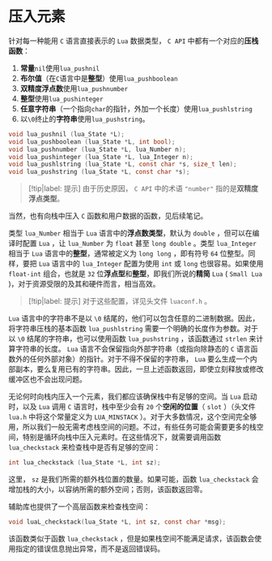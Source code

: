 # 压入元素

针对每一种能用 `C` 语言直接表示的 `Lua` 数据类型， `C API` 中都有一个对应的**压栈函数**：
1. **常量**`nil`使用`lua_pushnil`
2. **布尔值**（在`C`语言中是**整型**）使用`lua_pushboolean`
3. **双精度浮点数**使用`lua_pushnumber`
4. **整型**使用`lua_pushinteger`
5. **任意字符串**（一个指向`char`的指针，外加一个长度）使用`lua_pushlstring`
6. 以`\0`终止的**字符串**使用`lua_pushstring`。

```c
void lua_pushnil (lua_State *L);
void lua_pushboolean (lua_State *L, int bool);
void lua_pushnumber (lua_State *L, lua_Number n);
void lua_pushinteger (lua_State *L, lua_Integer n);
void lua_pushlstring (lua_State *L, const char *s, size_t len);
void lua_pushstring (lua_State *L, const char *s);
```

> [!tip|label: 提示]
> 由于历史原因， `C API` 中的术语 `"number"` 指的是**双精度浮点类型**。

当然，也有向栈中压入 `C` 函数和用户数据的函数，见后续笔记。

类型 `lua_Number` 相当于 `Lua` 语言中的**浮点数类型**，默认为 `double` ，但可以在编译时配置 `Lua` ，让 `lua_Number` 为 `float` 甚至 `long double` 。类型 `lua_Integer` 相当于 `Lua` 语言中的**整型**，通常被定义为 `long long` ，即有符号 `64` 位整型。同样，要把 `Lua` 语言中的 `lua_Integer` 配置为使用 `int` 或 `long` 也很容易。如果使用 `float-int` 组合，也就是 `32` 位**浮点型**和**整型**，即我们所说的**精简** `Lua` ( `Small Lua` )，对于资源受限的及其和硬件而言，相当高效。

> [!tip|label: 提示]
> 对于这些配置，详见头文件 `luaconf.h` 。

`Lua` 语言中的字符串不是以 `\0` 结尾的，他们可以包含任意的二进制数据。因此，将字符串压栈的基本函数 `lua_pushlstring` 需要一个明确的长度作为参数。对于以 `\0` 结尾的字符串，也可以使用函数 `lua_pushstring` ，该函数通过 `strlen` 来计算字符串的长度。 `Lua` 语言不会保留指向外部字符串（或指向除静态的 `C` 语言函数外的任何外部对象）的指针。对于不得不保留的字符串， `Lua` 要么生成一个内部副本，要么复用已有的字符串。因此，一旦上述函数返回，即使立刻释放或修改缓冲区也不会出现问题。

无论何时向栈内压入一个元素，我们都应该确保栈中有足够的空间。当 `Lua` 启动时，以及 `Lua` 调用 `C` 语言时，栈中至少会有 `20` 个**空闲的位置**（ `slot` ）（头文件 `lua.h` 中将这个常量定义为 `LUA_MINSTACK` ）。对于大多数情况，这个空间完全够用，所以我们一般无需考虑栈空间的问题。不过，有些任务可能会需要更多的栈空间，特别是循环向栈中压入元素时。在这些情况下，就需要调用函数 `lua_checkstack` 来检查栈中是否有足够的空间：

```c
int lua_checkstack (lua_State *L, int sz);
```

这里， `sz` 是我们所需的额外栈位置的数量。如果可能，函数 `lua_checkstack` 会增加栈的大小，以容纳所需的额外空间；否则，该函数返回零。

辅助库也提供了一个高层函数来检查栈空间：

```c
void luaL_checkstack(lua_State *L, int sz, const char *msg);
```

该函数类似于函数 `lua_checkstack` ，但是如果栈空间不能满足请求，该函数会使用指定的错误信息抛出异常，而不是返回错误码。
